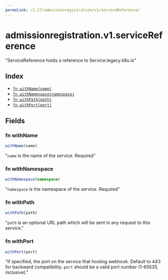 ```yaml
---
permalink: /1.27/admissionregistration/v1/serviceReference/
---
```


# admissionregistration.v1.serviceReference

"ServiceReference holds a reference to Service.legacy.k8s.io"

## Index

* [`fn withName(name)`](#fn-withname)
* [`fn withNamespace(namespace)`](#fn-withnamespace)
* [`fn withPath(path)`](#fn-withpath)
* [`fn withPort(port)`](#fn-withport)

## Fields

### fn withName

```ts
withName(name)
```

"`name` is the name of the service. Required"

### fn withNamespace

```ts
withNamespace(namespace)
```

"`namespace` is the namespace of the service. Required"

### fn withPath

```ts
withPath(path)
```

"`path` is an optional URL path which will be sent in any request to this service."

### fn withPort

```ts
withPort(port)
```

"If specified, the port on the service that hosting webhook. Default to 443 for backward compatibility. `port` should be a valid port number (1-65535, inclusive)."